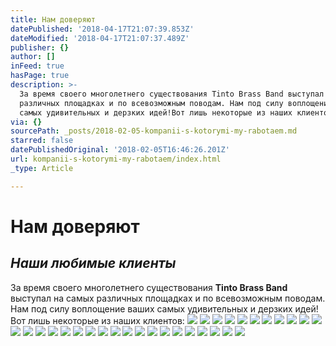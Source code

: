 ```yaml
---
title: Нам доверяют
datePublished: '2018-04-17T21:07:39.853Z'
dateModified: '2018-04-17T21:07:37.489Z'
publisher: {}
author: []
inFeed: true
hasPage: true
description: >-
  За время своего многолетнего существования Tinto Brass Band выступал на самых
  различных площадках и по всевозможным поводам. Нам под силу воплощение ваших
  самых удивительных и дерзких идей!Вот лишь некоторые из наших клиентов:
via: {}
sourcePath: _posts/2018-02-05-kompanii-s-kotorymi-my-rabotaem.md
starred: false
datePublishedOriginal: '2018-02-05T16:46:26.201Z'
url: kompanii-s-kotorymi-my-rabotaem/index.html
_type: Article

---
```

# Нам доверяют

## _Наши любимые клиенты_

За время своего многолетнего существования **Tinto Brass Band** выступал на самых различных площадках и по всевозможным поводам. Нам под силу воплощение ваших самых удивительных и дерзких идей!  
Вот лишь некоторые из наших клиентов:
![](https://the-grid-user-content.s3-us-west-2.amazonaws.com/33f9d5ab-84c5-4524-83c4-63c590d88b72.png)
![](https://the-grid-user-content.s3-us-west-2.amazonaws.com/5473b4f4-a031-4416-ab5c-e52e8fdcace7.png)
![](https://s3-us-west-2.amazonaws.com/the-grid-img/p/60e0f6182d93b5bcb8bbd059d499fdc6acd7ce9e.jpg)
![](https://the-grid-user-content.s3-us-west-2.amazonaws.com/351f361d-9b11-4422-9952-66daaf31e530.png)
![](https://the-grid-user-content.s3-us-west-2.amazonaws.com/56e0271c-c21a-44ff-be56-a7ec8c195d5f.jpg)
![](https://the-grid-user-content.s3-us-west-2.amazonaws.com/9dc134ba-548f-4162-ac65-147ffb37997f.png)
![](https://the-grid-user-content.s3-us-west-2.amazonaws.com/e6a16582-19ca-406f-83b2-dd6e445dd27b.png)
![](https://s3-us-west-2.amazonaws.com/the-grid-img/p/9a78c142ce649448baf1cede0a859ce3b6dc463b.png)
![](https://the-grid-user-content.s3-us-west-2.amazonaws.com/e1c39754-16dc-4875-908d-0b49e691e29b.png)
![](https://the-grid-user-content.s3-us-west-2.amazonaws.com/306e5594-5f85-4e35-bcf6-4c8b3aca2ca0.jpg)
![](https://the-grid-user-content.s3-us-west-2.amazonaws.com/dc2f4e96-192f-4e4f-82fe-fd5c04a2c43d.png)
![](https://s3-us-west-2.amazonaws.com/the-grid-img/p/c4ada0b4aedc035fc43663701868abd471eaac0f.jpg)
![](https://the-grid-user-content.s3-us-west-2.amazonaws.com/7efeb634-6d55-4619-a5d1-2e68c36d2512.jpg)
![](https://the-grid-user-content.s3-us-west-2.amazonaws.com/7f9ab365-d4c3-4995-a29c-e8b0006fb643.png)
![](https://the-grid-user-content.s3-us-west-2.amazonaws.com/21298f8d-f027-4d02-83ec-8b156add2492.jpg)
![](https://the-grid-user-content.s3-us-west-2.amazonaws.com/dbb19a03-df53-491e-ab96-058371dcdd7e.png)
![](https://the-grid-user-content.s3-us-west-2.amazonaws.com/6959a313-3234-40f0-8e66-7b239b0ac11c.svg)
![](https://s3-us-west-2.amazonaws.com/the-grid-img/p/1addffed5c44965f9db6eaeb992cd56786981c35.png)
![](https://s3-us-west-2.amazonaws.com/the-grid-img/p/2808f0d9315a041ad43dbf00f1af7abe9311eebd.jpg)
![](https://the-grid-user-content.s3-us-west-2.amazonaws.com/120baf65-f9f9-4439-8f5a-9bde0bbc04a8.png)
![](https://s3-us-west-2.amazonaws.com/the-grid-img/p/6a3e17f8fd77e91847e2d7af9d29883d30760299.png)
![](https://the-grid-user-content.s3-us-west-2.amazonaws.com/2f6e3bd1-ce79-4090-8f47-b27a37ab67a3.png)
![](https://the-grid-user-content.s3-us-west-2.amazonaws.com/2a9a24ee-c185-41e3-aef4-450c635d6058.png)
![](https://the-grid-user-content.s3-us-west-2.amazonaws.com/80c80302-b38a-411f-9898-2185c338867a.png)
![](https://the-grid-user-content.s3-us-west-2.amazonaws.com/4a3ac581-a260-4fa3-8a5f-895538e2a5a9.png)
![](https://the-grid-user-content.s3-us-west-2.amazonaws.com/89b03022-d406-4551-a1cd-756ef101967c.png)
![](https://the-grid-user-content.s3-us-west-2.amazonaws.com/fb8941dd-5f92-4db0-9508-1ab0a73fd1cd.png)
![](https://the-grid-user-content.s3-us-west-2.amazonaws.com/458ea023-007a-4c9e-abe9-4e5c8219a2f3.png)
![](https://s3-us-west-2.amazonaws.com/the-grid-img/p/77c701cfdd2a8d5816c0b78a808d0d3ee5a33e29.png)
![](https://the-grid-user-content.s3-us-west-2.amazonaws.com/a3a1c35d-8e76-4e65-bcf4-3ce64c55d737.png)
